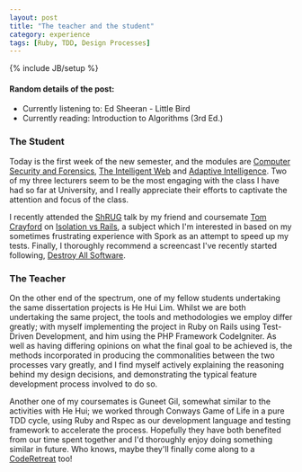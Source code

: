 ```yaml
---
layout: post
title: "The teacher and the student"
category: experience
tags: [Ruby, TDD, Design Processes]
---
```

{% include JB/setup %}

#### Random details of the post:
- Currently listening to: Ed Sheeran - Little Bird
- Currently reading:      Introduction to Algorithms (3rd Ed.)

### The Student

Today is the first week of the new semester, and the modules are [Computer Security and Forensics](http://www.dcs.shef.ac.uk/intranet/teaching/modules/level3/com3501.html), [The Intelligent Web](http://www.dcs.shef.ac.uk/intranet/teaching/modules/level3/com3504.html) and [Adaptive Intelligence](http://www.dcs.shef.ac.uk/intranet/teaching/modules/level3/com3240.html). Two of my three lecturers seem to be the most engaging with the class I have had so far at University, and I really appreciate their efforts to captivate the attention and focus of the class.

I recently attended the [ShRUG](http://shrug.org/) talk by my friend and coursemate [Tom Crayford](http://www.tcrayford.net/) on [Isolation vs Rails](http://shrug.org/meetings/shrug-27/), a subject which I'm interested in based on my sometimes frustrating experience with Spork as an attempt to speed up my tests. Finally, I thoroughly recommend a screencast I've recently started following, [Destroy All Software](https://www.destroyallsoftware.com/screencasts).

### The Teacher

On the other end of the spectrum, one of my fellow students undertaking the same dissertation projects is He Hui Lim. Whilst we are both undertaking the same project, the tools and methodologies we employ differ greatly; with myself implementing the project in Ruby on Rails using Test-Driven Development, and him using the PHP Framework CodeIgniter. As well as having differing opinions on what the final goal to be achieved is, the methods incorporated in producing the commonalities between the two processes vary greatly, and I find myself actively explaining the reasoning behind my design decisions, and demonstrating the typical feature development process involved to do so.

Another one of my coursemates is Guneet Gil, somewhat similar to the activities with He Hui; we worked through Conways Game of Life in a pure TDD cycle, using Ruby and Rspec as our development language and testing framework to accelerate the process. Hopefully they have both benefited from our time spent together and I'd thoroughly enjoy doing something similar in future. Who knows, maybe they'll finally come along to a [CodeRetreat](http://coderetreat.com/) too!
